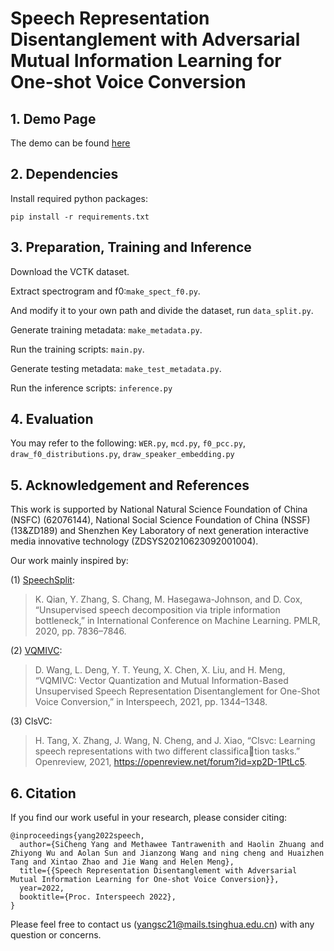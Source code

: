 # Speech Representation Disentanglement with Adversarial Mutual Information Learning for One-shot Voice Conversion

## 1. Demo Page

The demo  can be found [here](https://im1eon.github.io/IS2022-SRDVC/)

## 2. Dependencies

Install required python packages:

`pip install -r requirements.txt`

## 3. Preparation, Training and Inference

Download the VCTK dataset.

Extract spectrogram and f0:`make_spect_f0.py`. 

And modify it to your own path and divide the dataset, run `data_split.py`.

Generate training metadata: `make_metadata.py`.

Run the training scripts: `main.py`.

Generate testing metadata: `make_test_metadata.py`.

Run the inference scripts: `inference.py`

## 4. Evaluation

You may refer to the following: `WER.py`, `mcd.py`, `f0_pcc.py`, `draw_f0_distributions.py`, `draw_speaker_embedding.py`

## 5. Acknowledgement and References

 This work is supported by National Natural Science Foundation of China (NSFC)
(62076144), National Social Science Foundation of China
(NSSF) (13&ZD189) and Shenzhen Key Laboratory of
next generation interactive media innovative technology
(ZDSYS20210623092001004).

Our work mainly inspired by:

(1) [SpeechSplit](https://github.com/auspicious3000/SpeechSplit#readme):

> K. Qian, Y. Zhang, S. Chang, M. Hasegawa-Johnson, and D. Cox, “Unsupervised speech decomposition via triple information bottleneck,” in International Conference on Machine Learning. PMLR, 2020, pp. 7836–7846.


(2) [VQMIVC](https://github.com/Wendison/VQMIVC):


> D. Wang, L. Deng, Y. T. Yeung, X. Chen, X. Liu, and H. Meng, “VQMIVC: Vector Quantization and Mutual Information-Based Unsupervised Speech Representation Disentanglement for One-Shot Voice Conversion,” in Interspeech, 2021, pp. 1344–1348.



(3) ClsVC:

> H. Tang, X. Zhang, J. Wang, N. Cheng, and J. Xiao, “Clsvc: Learning speech representations with two different classification tasks.” Openreview, 2021, https://openreview.net/forum?id=xp2D-1PtLc5.





[comment]: <> (  pages={846--850},)

[comment]: <> (  doi={10.21437/Interspeech.2021-1990})

## 6. Citation

If you find our work useful in your research, please consider citing:

```
@inproceedings{yang2022speech,
  author={SiCheng Yang and Methawee Tantrawenith and Haolin Zhuang and Zhiyong Wu and Aolan Sun and Jianzong Wang and ning cheng and Huaizhen Tang and Xintao Zhao and Jie Wang and Helen Meng},
  title={{Speech Representation Disentanglement with Adversarial Mutual Information Learning for One-shot Voice Conversion}},
  year=2022,
  booktitle={Proc. Interspeech 2022},
}
```

Please feel free to contact us ([yangsc21@mails.tsinghua.edu.cn](yangsc21@mails.tsinghua.edu.cn)) with any question or concerns.


